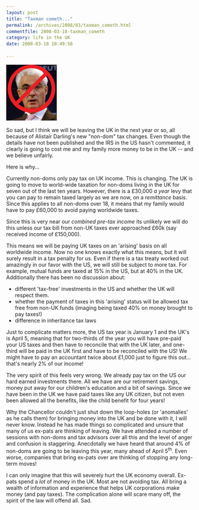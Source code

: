 ```yaml
---
layout: post
title: "Taxman cometh..."
permalink: /archives/2008/03/taxman_cometh.html
commentfile: 2008-03-18-taxman_cometh
category: life in the UK
date: 2008-03-18 10:49:58

---
```


<a href="/assets/images/adarling.jpg"><img src="/assets/images/adarling-thumb.jpg" width="136" height="150" alt="A Darling" class="photo right" /></a>

So sad, but I think we will be leaving the UK in the next year or so, all because of Alistair Darling's new "non-dom" tax changes. Even though the details have not been published and the IRS in the US hasn't commented, it clearly is going to cost me and my family more money to be in the UK -- and we believe unfairly.

Here is why...

Currently non-doms only pay tax on UK income. This is changing. The UK is going to move to world-wide taxation for non-doms living in the UK for seven out of the last ten years. However, there is a £30,000 *a year* levy that you can pay to remain taxed largely as we are now, on a *remittance* basis. Since this applies to all non-doms over 18, it means that my family would have to pay £60,000 to avoid paying worldwide taxes.

Since this is very near our *combined pre-tax income* its unlikely we will do this unless our tax bill from non-UK taxes ever approached £60k (say received income of £150,000).

This means we will be paying UK taxes on an 'arising' basis on all worldwide income. Now no one knows exactly what this means, but it will surely result in a tax penalty for us. Even if there is a tax treaty worked out amazingly in our favor with the US, we will still be subject to more tax. For example, mutual funds are taxed at 15% in the US, but at 40% in the UK. Additionally there has been no discussion about:

-   different 'tax-free' investments in the US and whether the UK will respect them.
-   whether the payment of taxes in this 'arising' status will be allowed tax free from non-UK funds (imaging being taxed 40% on money brought to pay taxes!)
-   difference in inheritance tax laws

Just to complicate matters more, the US tax year is January 1 and the UK's is April 5, meaning that for two-thirds of the year you will have pre-paid your US taxes and then have to reconcile that with the UK later, and one-third will be paid in the UK first and have to be reconciled with the US! We might have to pay an accountant twice about £1,000 just to figure this out... that's nearly 2% of our income!

The very spirit of this feels very wrong. We already pay tax on the US our hard earned investments there. All we have are our retirement savings, money put away for our children's education and a bit of savings. Since we have been in the UK we have paid taxes like any UK citizen, but not even been allowed all the benefits, like the child benefit for four years!

Why the Chancellor couldn't just shut down the loop-holes (or 'anomalies' as he calls them) for bringing money into the UK and be done with it, I will never know. Instead he has made things so complicated and unsure that many of us ex-pats are thinking of leaving. We have attended a number of sessions with non-doms and tax advisors over all this and the level of anger and confusion is staggering. Anecdotally we have heard that around 4% of non-doms are going to be leaving this year, many ahead of April 5<sup>th</sup>. Even worse, companies that bring ex-pats over are thinking of stopping any long-term moves!

I can only imagine that this will severely hurt the UK economy overall. Ex-pats spend a *lot* of money in the UK. Most are not avoiding tax. All bring a wealth of information and experience that helps UK corporations make money (and pay taxes). The complication alone will scare many off, the spirit of the law will offend all. Sad.
